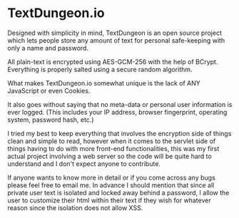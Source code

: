 # TextDungeon.io


Designed with simplicity in mind, TextDungeon is an open source project 
which lets people store any amount of text for personal safe-keeping 
with only a name and password.
   
All plain-text is encrypted using AES-GCM-256 with the help of BCrypt. Everything is properly salted using a secure random algorithm. 
   
What makes TextDungeon.io somewhat unique is the lack of ANY JavaScript or even Cookies.

It also goes without saying that no meta-data or personal user information is ever logged.
(This includes your IP address, browser fingerprint, operating system, password hash, etc.)

I tried my best to keep everything that involves the encryption side of things clean and simple to read, however when it comes to the servlet side of things having to do with more front-end functionalities, this was my first actual project involving a web server so the code will be quite hard to understand and I don't expect anyone to contribute.

If anyone wants to know more in detail or if you come across any bugs please feel free to email me. In advance I should mention that since all private user text is isolated and locked away behind a password, I allow the user to customize their html within their text if they wish for whatever reason since the isolation does not allow XSS. 
   
